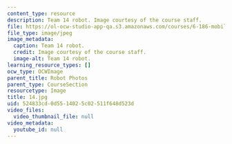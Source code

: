 ```yaml
---
content_type: resource
description: Team 14 robot. Image courtesy of the course staff.
file: https://ol-ocw-studio-app-qa.s3.amazonaws.com/courses/6-186-mobile-autonomous-systems-laboratory-january-iap-2005/524833cd0d5514025c02511f648d523d_14.jpg
file_type: image/jpeg
image_metadata:
  caption: Team 14 robot.
  credit: Image courtesy of the course staff.
  image-alt: Team 14 robot.
learning_resource_types: []
ocw_type: OCWImage
parent_title: Robot Photos
parent_type: CourseSection
resourcetype: Image
title: 14.jpg
uid: 524833cd-0d55-1402-5c02-511f648d523d
video_files:
  video_thumbnail_file: null
video_metadata:
  youtube_id: null
---
```

